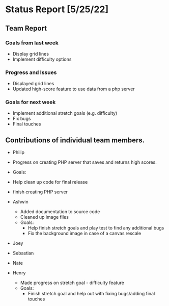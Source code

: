 # Status Report [5/25/22]

## Team Report
### Goals from last week
* Display grid lines
* Implement difficulty options

### Progress and Issues
* Displayed grid lines
* Updated high-score feature to use data from a php server

### Goals for next week
* Implement additional stretch goals (e.g. difficulty)
* Fix bugs
* Final touches


## Contributions of individual team members.
* Philip
 * Progress on creating PHP server that saves and returns high scores.
 * Goals:
  * Help clean up code for final release
  * finish creating PHP server 

* Ashwin
  * Added documentation to source code
  * Cleaned up image files 
  * Goals:
    * Help finish stretch goals and play test to find any additional bugs 
    * Fix the background image in case of a canvas rescale

* Joey

* Sebastian

* Nate

* Henry
  * Made progress on stretch goal - difficulty feature
  * Goals:
    * Finish stretch goal and help out with fixing bugs/adding final touches 
